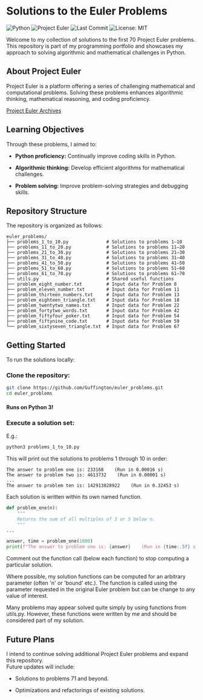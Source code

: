 # Solutions to the Euler Problems

![Python](https://img.shields.io/badge/Python-3.x-blue)
![Project Euler](https://img.shields.io/badge/Project%20Euler-70%20problems-orange)
![Last Commit](https://img.shields.io/github/last-commit/Guffington/euler_problems)
![License: MIT](https://img.shields.io/badge/License-MIT-green)

Welcome to my collection of solutions to the first 70 Project Euler problems. This repository is part of my programming portfolio and showcases my approach to solving algorithmic and mathematical challenges in Python.

## About Project Euler

Project Euler is a platform offering a series of challenging mathematical and computational problems. Solving these problems enhances algorithmic thinking, mathematical reasoning, and coding proficiency.

[Project Euler Archives](https://projecteuler.net/archives)

## Learning Objectives

Through these problems, I aimed to:

- **Python proficiency:** Continually improve coding skills in Python.

- **Algorithmic thinking:** Develop efficient algorithms for mathematical challenges.

- **Problem solving:** Improve problem-solving strategies and debugging skills.

## Repository Structure

The repository is organized as follows:

```text
euler_problems/
├── problems_1_to_10.py              # Solutions to problems 1–10
├── problems_11_to_20.py             # Solutions to problems 11–20
├── problems_21_to_30.py             # Solutions to problems 21–30
├── problems_31_to_40.py             # Solutions to problems 31–40
├── problems_41_to_50.py             # Solutions to problems 41–50
├── problems_51_to_60.py             # Solutions to problems 51–60
├── problems_61_to_70.py             # Solutions to problems 61–70
├── utils.py                         # Shared useful functions
├── problem_eight_number.txt         # Input data for Problem 8
├── problem_eleven_number.txt        # Input data for Problem 11
├── problem_thirteen_numbers.txt     # Input data for Problem 13
├── problem_eighteen_triangle.txt    # Input data for Problem 18
├── problem_twentytwo_names.txt      # Input data for Problem 22
├── problem_fortytwo_words.txt       # Input data for Problem 42
├── problem_fiftyfour_poker.txt      # Input data for Problem 54
├── problem_fiftynine_code.txt       # Input data for Problem 59
└── problem_sixtyseven_triangle.txt  # Input data for Problem 67
```

## Getting Started

To run the solutions locally:

### Clone the repository:

```bash
git clone https://github.com/Guffington/euler_problems.git
cd euler_problems
```

#### Runs on Python 3!

### Execute a solution set:

E.g.:

```bash
python3 problems_1_to_10.py
```

This will print out the solutions to problems 1 through 10 in order:

```text
The answer to problem one is: 233168    (Run in 0.00016 s)
The answer to problem two is: 4613732    (Run in 0.00001 s)
...
The answer to problem ten is: 142913828922    (Run in 0.32453 s)
```

Each solution is written within its own named function.

```python
def problem_one(n):
    """
    Returns the sum of all multiples of 3 or 5 below n.
    """
...

answer, time = problem_one(1000)
print(f"The answer to problem one is: {answer}    (Run in {time:.5f} s)")
```

Comment out the function call (below each function) to stop computing a particular solution.

Where possible, my solution functions can be computed for an arbitrary parameter (often 'n' or 'bound' etc.). The function is called using the parameter requested in the original Euler problem but can be change to any value of interest.

Many problems may appear solved quite simply by using functions from utils.py. However, these functions were written by me and should be considered part of my solution.

## Future Plans

I intend to continue solving additional Project Euler problems and expand this repository.  
Future updates will include:

- Solutions to problems 71 and beyond.

- Optimizations and refactorings of existing solutions.
